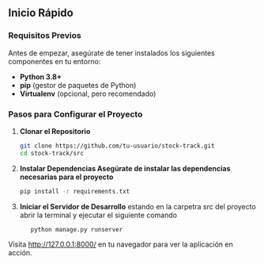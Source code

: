 
## **Inicio Rápido**

### **Requisitos Previos**
Antes de empezar, asegúrate de tener instalados los siguientes componentes en tu entorno:
- **Python 3.8+**
- **pip** (gestor de paquetes de Python)
- **Virtualenv** (opcional, pero recomendado)

### **Pasos para Configurar el Proyecto**

1. **Clonar el Repositorio**
   ```bash  
   git clone https://github.com/tu-usuario/stock-track.git
   cd stock-track/src
2. **Instalar Dependencias Asegúrate de instalar las dependencias necesarias para el proyecto**
   ```bash
   pip install -r requirements.txt
3. **Iniciar el Servidor de Desarrollo**
estando en la carpetra src del proyecto abrir la terminal y ejecutar el siguiente comando
    ```bash
       python manage.py runserver
Visita http://127.0.0.1:8000/ en tu navegador para ver la aplicación en acción.
